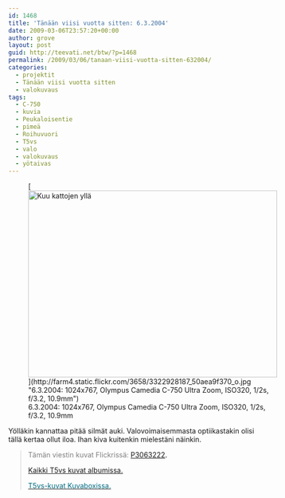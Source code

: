 ```yaml
---
id: 1468
title: 'Tänään viisi vuotta sitten: 6.3.2004'
date: 2009-03-06T23:57:20+00:00
author: grove
layout: post
guid: http://teevati.net/btw/?p=1468
permalink: /2009/03/06/tanaan-viisi-vuotta-sitten-632004/
categories:
  - projektit
  - Tänään viisi vuotta sitten
  - valokuvaus
tags:
  - C-750
  - kuvia
  - Peukaloisentie
  - pimeä
  - Roihuvuori
  - T5vs
  - valo
  - valokuvaus
  - yötaivas
---
```

<figure style="width: 500px" class="wp-caption aligncenter">[<img class="                                " title="Kuu kattojen yllä" src="http://farm4.static.flickr.com/3658/3322928187_8d827ee174.jpg" alt="Kuu kattojen yllä" width="500" height="375" />](http://farm4.static.flickr.com/3658/3322928187_50aea9f370_o.jpg "6.3.2004: 1024x767, Olympus Camedia C-750 Ultra Zoom, ISO320, 1/2s, f/3.2, 10.9mm")<figcaption class="wp-caption-text">6.3.2004: 1024x767, Olympus Camedia C-750 Ultra Zoom, ISO320, 1/2s, f/3.2, 10.9mm</figcaption></figure> 

Yölläkin kannattaa pitää silmät auki. Valovoimaisemmasta optiikastakin olisi tällä kertaa ollut iloa. Ihan kiva kuitenkin mielestäni näinkin.

> <span style="color: #808080;">Tämän viestin kuvat Flickrissä:</span> <span style="color: #006a80;"><span style="color: #000000;"><span style="color: #006a80;"><span style="color: #000000;"><span style="color: #006a80;"><span style="color: #000000;"><span style="color: #006a80;"><span style="color: #000000;"><a title="P3063222 on Flickr" href="http://www.flickr.com/photos/teevati/3322928187/">P3063222</a>.</span></span></span></span></span></span></span></span>
> 
> [Kaikki T5vs kuvat albumissa.](/btw/flickr/album/72157607994204386/t5vs-all.html "BTW · T5vs-all")
> 
> [<span style="color: #006a80;">T5vs-kuvat Kuvaboxissa.</span>](http://www.kuvaboxi.fi/julkinen/29poj+taavetti-btw-t5vs.html "Kuvaboxi - BTW: T5vs (Taavetti)")